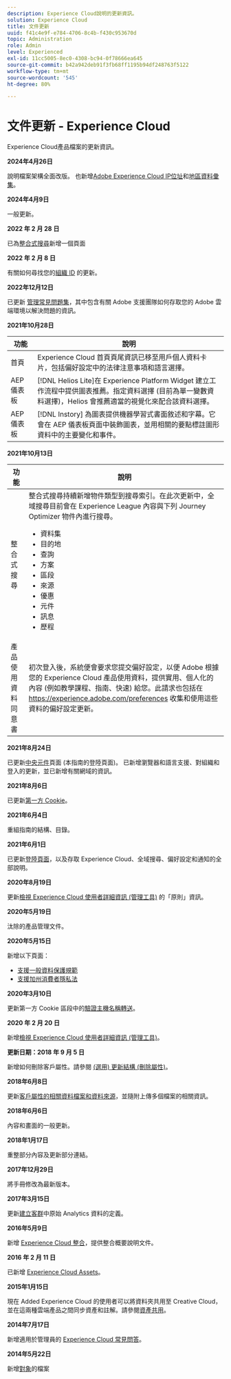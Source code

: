 ```yaml
---
description: Experience Cloud說明的更新資訊。
solution: Experience Cloud
title: 文件更新
uuid: f41c4e9f-e784-4706-8c4b-f430c953670d
topic: Administration
role: Admin
level: Experienced
exl-id: 11cc5005-8ec0-4308-bc94-0f78666ea645
source-git-commit: b42a942deb91f3fb68ff1195b94df248763f5122
workflow-type: tm+mt
source-wordcount: '545'
ht-degree: 80%

---
```


# 文件更新 - Experience Cloud

Experience Cloud產品檔案的更新資訊。

<!-- **9 September 2024**

Added help about [subscribing to Slack notifications](../features/account-preferences.md#subscribe-to-slack-notifications). -->

**2024年4月26日**

說明檔案架構全面改版。 也新增[Adobe Experience Cloud IP位址](../data-collection/ip-addresses.md)和[地區資料彙集](../data-collection/rdc.md)。

**2024年4月9日**

一般更新。

**2022 年 2 月 28 日**

已為[整合式搜尋](../features/search.md)新增一個頁面

**2022 年 2 月 8 日**

有關如何尋找您的[組織 ID](../administration/organizations.md) 的更新。

**2022年12月12日**

已更新 [管理常見問題集](faq.md)，其中包含有關 Adobe 支援團隊如何存取您的 Adobe 雲端環境以解決問題的資訊。

**2021年10月28日**

| 功能 | 說明 |
| ------- | ------- |
| 首頁 | Experience Cloud 首頁頁尾資訊已移至用戶個人資料卡片，包括偏好設定中的法律注意事項和語言選擇。 |
| AEP 儀表板 | [!DNL Helios Lite]在 Experience Platform Widget 建立工作流程中提供圖表推薦。指定資料選擇 (目前為單一變數資料選擇)，Helios 會推薦適當的視覺化來配合該資料選擇。 |
| AEP 儀表板 | [!DNL Instory] 為圖表提供機器學習式書面敘述和字幕。它會在 AEP 儀表板頁面中裝飾圖表，並用相關的要點標註圖形資料中的主要變化和事件。 |

**2021年10月13日**

| 功能 | 說明 |
| ------- | ------- |
| 整合式搜尋 | 整合式搜尋持續新增物件類型到搜尋索引。在此次更新中，全域搜尋目前會在 Experience League 內容與下列 Journey Optimizer 物件內進行搜尋。 <ul><li>資料集</li><li>目的地</li><li>查詢</li><li>方案</li><li>區段</li><li>來源</li><li>優惠</li><li>元件</li><li>訊息</li><li>歷程</li></ul> |
| 產品使用資料同意書 | 初次登入後，系統便會要求您提交偏好設定，以便 Adobe 根據您的 Experience Cloud 產品使用資料，提供實用、個人化的內容 (例如教學課程、指南、快速) 給您。此請求也包括在 <https://experience.adobe.com/preferences> 收集和使用這些資料的偏好設定更新。 |

**2021年8月24日**

已更新[中央元件](../experience-cloud.md)頁面 (本指南的登陸頁面)。 已新增瀏覽器和語言支援、對組織和登入的更新，並已新增有關網域的資訊。

**2021年8月6日**

已更新[第一方 Cookie](../data-collection/adobe-managed-cert.md)。

**2021年6月4日**

重組指南的結構、目錄。

**2021年6月1日**

已更新[登陸頁面](../experience-cloud.md)，以及存取 Experience Cloud、全域搜尋、偏好設定和通知的全部說明。

**2020年8月19日**

更新[檢視 Experience Cloud 使用者詳細資訊 (管理工具)](../administration/admin-tool-experience-cloud.md) 的「原則」資訊。

**2020年5月19日**

汰除的產品管理文件。

**2020年5月15日**

新增以下頁面：

* [支援一般資料保護規範](../services/customer-attributes/gdpr.md)
* [支援加州消費者隱私法](../services/customer-attributes/ccpa.md)

**2020年3月10日**

更新第一方 Cookie 區段中的[驗證主機名稱轉送](../data-collection/adobe-managed-cert.md)。

**2020 年 2 月 20 日**

新增[檢視 Experience Cloud 使用者詳細資訊 (管理工具)](../administration/admin-tool-experience-cloud.md)。

**更新日期：2018 年 9 月 5 日**

新增如何刪除客戶屬性。請參閱 [(選用) 更新結構 (刪除屬性)](../services/customer-attributes/t-crs-usecase.md)。

**2018年6月8日**

更新[客戶屬性的相關資料檔案和資料來源](../services/customer-attributes/crs-data-file.md)，並隨附上傳多個檔案的相關資訊。

**2018年6月6日**

內容和畫面的一般更新。

**2018年1月17日**

重整部分內容及更新部分連結。

**2017年12月29日**

將手冊修改為最新版本。

**2017年3月15日**

更新[建立客群](../services/audiences/create.md)中原始 Analytics 資料的定義。

**2016年5月9日**

新增 [Experience Cloud 整合](../administration/integrations.md)，提供整合概要說明文件。

**2016 年 2 月 11 日**

已新增 [Experience Cloud Assets](../services/assets/experience-cloud-assets.md)。

**2015年1月15日**

現在 Added Experience Cloud 的使用者可以將資料夾共用至 Creative Cloud，並在這兩種雲端產品之間同步資產和註解。請參閱[資產共用](../services/assets/creative-cloud.md)。

**2014年7月17日**

新增適用於管理員的 [Experience Cloud 常見問答](faq.md)。

**2014年5月22日**

新增[對象](../services/audiences/overview.md)的檔案
